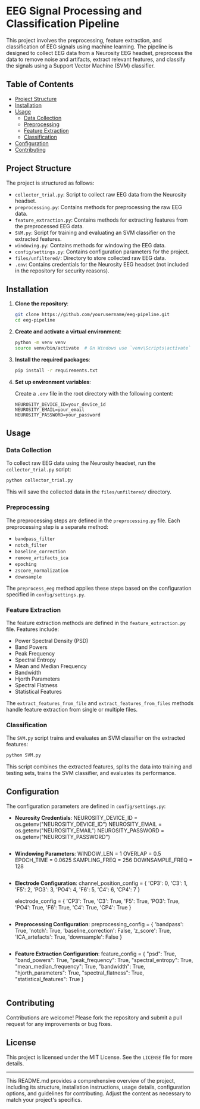# EEG Signal Processing and Classification Pipeline

This project involves the preprocessing, feature extraction, and classification of EEG signals using machine learning. The pipeline is designed to collect EEG data from a Neurosity EEG headset, preprocess the data to remove noise and artifacts, extract relevant features, and classify the signals using a Support Vector Machine (SVM) classifier.

## Table of Contents

- [Project Structure](#project-structure)
- [Installation](#installation)
- [Usage](#usage)
  - [Data Collection](#data-collection)
  - [Preprocessing](#preprocessing)
  - [Feature Extraction](#feature-extraction)
  - [Classification](#classification)
- [Configuration](#configuration)
- [Contributing](#contributing)

## Project Structure

The project is structured as follows:

- `collector_trial.py`: Script to collect raw EEG data from the Neurosity headset.
- `preprocessing.py`: Contains methods for preprocessing the raw EEG data.
- `feature_extraction.py`: Contains methods for extracting features from the preprocessed EEG data.
- `SVM.py`: Script for training and evaluating an SVM classifier on the extracted features.
- `windowing.py`: Contains methods for windowing the EEG data.
- `config/settings.py`: Contains configuration parameters for the project.
- `files/unfiltered/`: Directory to store collected raw EEG data.
- `.env`: Contains credentials for the Neurosity EEG headset (not included in the repository for security reasons).

## Installation

1. **Clone the repository**:

   ```sh
   git clone https://github.com/yourusername/eeg-pipeline.git
   cd eeg-pipeline
   ```

2. **Create and activate a virtual environment**:

   ```sh
   python -m venv venv
   source venv/bin/activate  # On Windows use `venv\Scripts\activate`
   ```

3. **Install the required packages**:

   ```sh
   pip install -r requirements.txt
   ```

4. **Set up environment variables**:

   Create a `.env` file in the root directory with the following content:

   ```
   NEUROSITY_DEVICE_ID=your_device_id
   NEUROSITY_EMAIL=your_email
   NEUROSITY_PASSWORD=your_password
   ```

## Usage

### Data Collection

To collect raw EEG data using the Neurosity headset, run the `collector_trial.py` script:

```sh
python collector_trial.py
```

This will save the collected data in the `files/unfiltered/` directory.

### Preprocessing

The preprocessing steps are defined in the `preprocessing.py` file. Each preprocessing step is a separate method:

- `bandpass_filter`
- `notch_filter`
- `baseline_correction`
- `remove_artifacts_ica`
- `epoching`
- `zscore_normalization`
- `downsample`

The `preprocess_eeg` method applies these steps based on the configuration specified in `config/settings.py`.

### Feature Extraction

The feature extraction methods are defined in the `feature_extraction.py` file. Features include:

- Power Spectral Density (PSD)
- Band Powers
- Peak Frequency
- Spectral Entropy
- Mean and Median Frequency
- Bandwidth
- Hjorth Parameters
- Spectral Flatness
- Statistical Features

The `extract_features_from_file` and `extract_features_from_files` methods handle feature extraction from single or multiple files.

### Classification

The `SVM.py` script trains and evaluates an SVM classifier on the extracted features:

```sh
python SVM.py
```

This script combines the extracted features, splits the data into training and testing sets, trains the SVM classifier, and evaluates its performance.

## Configuration

The configuration parameters are defined in `config/settings.py`:

- **Neurosity Credentials**:
  NEUROSITY_DEVICE_ID = os.getenv("NEUROSITY_DEVICE_ID")
  NEUROSITY_EMAIL = os.getenv("NEUROSITY_EMAIL")
  NEUROSITY_PASSWORD = os.getenv("NEUROSITY_PASSWORD")
  ```

- **Windowing Parameters**:
  WINDOW_LEN = 1
  OVERLAP = 0.5
  EPOCH_TIME = 0.0625
  SAMPLING_FREQ = 256
  DOWNSAMPLE_FREQ = 128
  ```

- **Electrode Configuration**:
  channel_position_config = {
      'CP3': 0,
      'C3': 1,
      'F5': 2,
      'PO3': 3,
      'PO4': 4,
      'F6': 5,
      'C4': 6,
      'CP4': 7
  }

  electrode_config = {
      'CP3': True,
      'C3': True,
      'F5': True,
      'PO3': True,
      'PO4': True,
      'F6': True,
      'C4': True,
      'CP4': True
  }
  ```

- **Preprocessing Configuration**:
  preprocessing_config = {
      'bandpass': True,
      'notch': True,
      'baseline_correction': False,
      'z_score': True,
      'ICA_artefacts': True,
      'downsample': False
  }
  ```

- **Feature Extraction Configuration**:
  feature_config = {
      "psd": True,
      "band_powers": True,
      "peak_frequency": True,
      "spectral_entropy": True,
      "mean_median_frequency": True,
      "bandwidth": True,
      "hjorth_parameters": True,
      "spectral_flatness": True,
      "statistical_features": True
  }
  ```

## Contributing

Contributions are welcome! Please fork the repository and submit a pull request for any improvements or bug fixes.

## License

This project is licensed under the MIT License. See the `LICENSE` file for more details.

---

This README.md provides a comprehensive overview of the project, including its structure, installation instructions, usage details, configuration options, and guidelines for contributing. Adjust the content as necessary to match your project's specifics.
